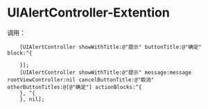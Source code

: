 # UIAlertController-Extention
调用：

        [UIAlertController showWithTitle:@"提示" buttonTitle:@"确定" block:^{
            
        }];
        [UIAlertController showWithTitle:@"提示" message:message rootViewController:nil cancelButtonTitle:@"取消" otherButtonTitles:@[@"确定"] actionBlocks:^{
        }, ^{
        }, nil];
